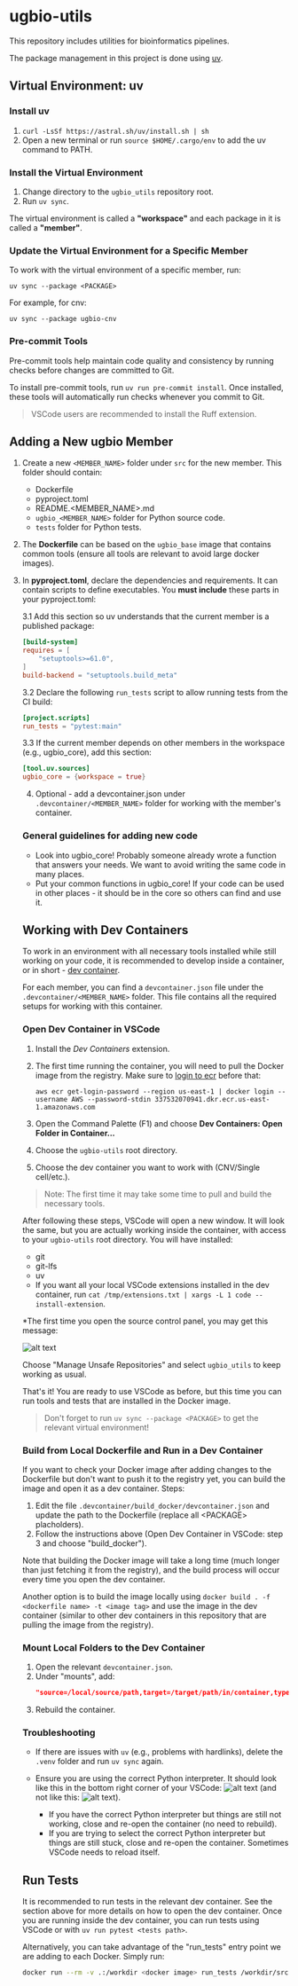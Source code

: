 # ugbio-utils

This repository includes utilities for bioinformatics pipelines.

The package management in this project is done using [uv](https://docs.astral.sh/uv/).

## Virtual Environment: uv

### Install uv

1. `curl -LsSf https://astral.sh/uv/install.sh | sh`
2. Open a new terminal or run `source $HOME/.cargo/env` to add the uv command to PATH.

### Install the Virtual Environment

1. Change directory to the `ugbio_utils` repository root.
2. Run `uv sync`.

The virtual environment is called a **"workspace"** and each package in it is called a **"member"**.

### Update the Virtual Environment for a Specific Member

To work with the virtual environment of a specific member, run:

`uv sync --package <PACKAGE>`

For example, for cnv:

`uv sync --package ugbio-cnv`

### Pre-commit Tools

Pre-commit tools help maintain code quality and consistency by running checks before changes are committed to Git.

To install pre-commit tools, run `uv run pre-commit install`.
Once installed, these tools will automatically run checks whenever you commit to Git.

> VSCode users are recommended to install the Ruff extension.

## Adding a New ugbio Member

1. Create a new `<MEMBER_NAME>` folder under `src` for the new member. This folder should contain:

   - Dockerfile
   - pyproject.toml
   - README.<MEMBER_NAME>.md
   - `ugbio_<MEMBER_NAME>` folder for Python source code.
   - `tests` folder for Python tests.
2. The **Dockerfile** can be based on the `ugbio_base` image that contains common tools (ensure all tools are relevant to avoid large docker images).
3. In **pyproject.toml**, declare the dependencies and requirements. It can contain scripts to define executables. You **must include** these parts in your pyproject.toml:

   3.1 Add this section so uv understands that the current member is a published package:

    ```toml
    [build-system]
    requires = [
        "setuptools>=61.0",
    ]
    build-backend = "setuptools.build_meta"
    ```
   3.2 Declare the following `run_tests` script to allow running tests from the CI build:

    ```toml
    [project.scripts]
    run_tests = "pytest:main"
    ```
   3.3 If the current member depends on other members in the workspace (e.g., ugbio_core), add this section:

    ```toml
    [tool.uv.sources]
    ugbio_core = {workspace = true}
    ```

   4. Optional - add a devcontainer.json under `.devcontainer/<MEMBER_NAME>` folder for working with the member's container.

   ### General guidelines for adding new code

   * Look into ugbio_core! Probably someone already wrote a function that answers your needs. We want to avoid writing the same code in many places.
   * Put your common functions in ugbio_core! If your code can be used in other places - it should be in the core so others can find and use it.

   ## Working with Dev Containers

   To work in an environment with all necessary tools installed while still working on your code, it is recommended to develop inside a container, or in short - [dev container](https://containers.dev/).

   For each member, you can find a `devcontainer.json` file under the `.devcontainer/<MEMBER_NAME>` folder. This file contains all the required setups for working with this container.

   ### Open Dev Container in VSCode

   1. Install the *Dev Containers* extension.
   2. The first time running the container, you will need to pull the Docker image from the registry. Make sure to <u>login to ecr</u> before that:

      `aws ecr get-login-password --region us-east-1 | docker login --username AWS --password-stdin 337532070941.dkr.ecr.us-east-1.amazonaws.com`
   3. Open the Command Palette (F1) and choose **Dev Containers: Open Folder in Container...**
   4. Choose the `ugbio-utils` root directory.
   5. Choose the dev container you want to work with (CNV/Single cell/etc.).

   > Note: The first time it may take some time to pull and build the necessary tools.
   >

   After following these steps, VSCode will open a new window. It will look the same, but you are actually working inside the container, with access to your `ugbio-utils` root directory. You will have installed:

   * git
   * git-lfs
   * uv
   * If you want all your local VSCode extensions installed in the dev container, run `cat /tmp/extensions.txt | xargs -L 1 code --install-extension`.

   *The first time you open the source control panel, you may get this message:

   ![alt text](.devcontainer/image.png)

   Choose "Manage Unsafe Repositories" and select `ugbio_utils` to keep working as usual.

   That's it! You are ready to use VSCode as before, but this time you can run tools and tests that are installed in the Docker image.

   > Don't forget to run `uv sync --package <PACKAGE>` to get the relevant virtual environment!
   >

   ### Build from Local Dockerfile and Run in a Dev Container

   If you want to check your Docker image after adding changes to the Dockerfile but don't want to push it to the registry yet, you can build the image and open it as a dev container. Steps:

   1. Edit the file `.devcontainer/build_docker/devcontainer.json` and update the path to the Dockerfile (replace all \<PACKAGE\> placholders).
   2. Follow the instructions above (Open Dev Container in VSCode: step 3 and choose "build_docker").

   Note that building the Docker image will take a long time (much longer than just fetching it from the registry), and the build process will occur every time you open the dev container.

   Another option is to build the image locally using `docker build . -f <dockerfile name> -t <image tag>` and use the image in the dev container (similar to other dev containers in this repository that are pulling the image from the registry).

   ### Mount Local Folders to the Dev Container

   1. Open the relevant `devcontainer.json`.
   2. Under "mounts", add:
      ```json
      "source=/local/source/path,target=/target/path/in/container,type=bind,consistency=cached"
      ```
   3. Rebuild the container.

   ### Troubleshooting

   - If there are issues with `uv` (e.g., problems with hardlinks), delete the `.venv` folder and run `uv sync` again.
   - Ensure you are using the correct Python interpreter. It should look like this in the bottom right corner of your VSCode: ![alt text](.devcontainer/image-2.png)
     (and not like this: ![alt text](.devcontainer/image-1.png)).

     - If you have the correct Python interpreter but things are still not working, close and re-open the container (no need to rebuild).
     - If you are trying to select the correct Python interpreter but things are still stuck, close and re-open the container. Sometimes VSCode needs to reload itself.

   ## Run Tests

   It is recommended to run tests in the relevant dev container. See the section above for more details on how to open the dev container. Once you are running inside the dev container, you can run tests using VSCode or with `uv run pytest <tests path>`.

   Alternatively, you can take advantage of the "run_tests" entry point we are adding to each Docker. Simply run:

   ```sh
   docker run --rm -v .:/workdir <docker image> run_tests /workdir/src/<path>
   ```
